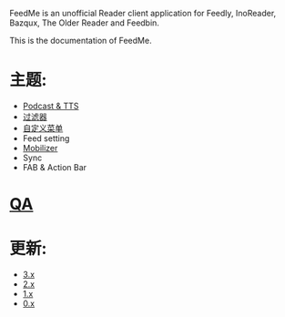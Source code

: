FeedMe is an unofficial Reader client application for Feedly, InoReader, Bazqux, The Older Reader and Feedbin.

This is the documentation of FeedMe.

# 主题:

- <a href="https://github.com/seazon/FeedMe/blob/master/doc/en/podcast_tts.md">Podcast & TTS</a>
- <a href="https://github.com/seazon/FeedMe/blob/master/doc/zh/filter.md">过滤器</a>
- <a href="https://github.com/seazon/FeedMe/blob/master/doc/zh/customize_menus.md">自定义菜单</a>
- Feed setting
- <a href="https://github.com/seazon/FeedMe/blob/master/doc/zh/mobilizer.md">Mobilizer</a>
- Sync
- FAB & Action Bar

# <a href="https://github.com/seazon/FeedMe/blob/master/doc/en/qa.md">QA</a>

# 更新:

- <a href="https://github.com/seazon/FeedMe/blob/master/doc/zh/patches.md">3.x</a>
- <a href="https://github.com/seazon/FeedMe/blob/master/doc/en/patches_2.x.md">2.x</a>
- <a href="https://github.com/seazon/FeedMe/blob/master/doc/en/patches_1.x.md">1.x</a>
- <a href="https://github.com/seazon/FeedMe/blob/master/doc/en/patches_0.x.md">0.x</a>
